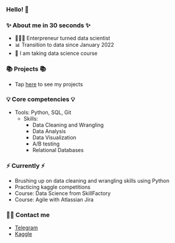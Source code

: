 ### Hello! 👋

### ✨ About me in 30 seconds ✨ 
* 👩🏻‍💻 Enterpreneur turned data scientist
* 📊 Transition to data since January 2022
* 📝 I am taking data science course

### 📚 Projects 📚

* Tap [here](https://github.com/ZhanarBaken/data_science_zhanar) to see my projects

### 💡 Core competencies 💡
- Tools: Python, SQL, Git
  - Skills:
    * Data Cleaning and Wrangling
    * Data Analysis
    * Data Visualization
    * A/B testing
    * Relational Databases

### ⚡️ Currently ⚡️
- Brushing up on data cleaning and wrangling skills using Python
- Practicing kaggle competitions 
- Course: Data Science from SkillFactory 
- Course: Agile with Atlassian Jira

### 🙌🏻 Contact me
- [Telegram](https://t.me/zhanar_bakenova)
- [Kaggle](https://www.kaggle.com/zhanarbakenova)
